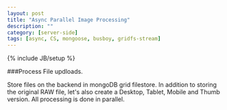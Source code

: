 ```yaml
---
layout: post
title: "Async Parallel Image Processing"
description: ""
category: [server-side]
tags: [async, CS, mongoose, busboy, gridfs-stream]
---
```

{% include JB/setup %}

###Process File updloads.

Store files on the backend in mongoDB grid filestore.  In addition to storing the original RAW file, let's also create a Desktop, Tablet, Mobile and Thumb version.  All processing is done in parallel.

<script src="https://gist.github.com/t2k/ae28bda9e194976ced03.js"></script>
